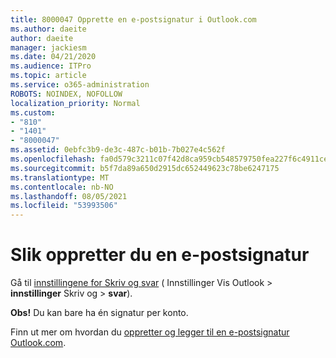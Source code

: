 ```yaml
---
title: 8000047 Opprette en e-postsignatur i Outlook.com
ms.author: daeite
author: daeite
manager: jackiesm
ms.date: 04/21/2020
ms.audience: ITPro
ms.topic: article
ms.service: o365-administration
ROBOTS: NOINDEX, NOFOLLOW
localization_priority: Normal
ms.custom:
- "810"
- "1401"
- "8000047"
ms.assetid: 0ebfc3b9-de3c-487c-b01b-7b027e4c562f
ms.openlocfilehash: fa0d579c3211c07f42d8ca959cb548579750fea227f6c4911cea099ca66c1bca
ms.sourcegitcommit: b5f7da89a650d2915dc652449623c78be6247175
ms.translationtype: MT
ms.contentlocale: nb-NO
ms.lasthandoff: 08/05/2021
ms.locfileid: "53993506"
---
```

# <a name="how-to-create-an-email-signature"></a>Slik oppretter du en e-postsignatur

Gå til [innstillingene for Skriv og svar](https://go.microsoft.com/fwlink/?linkid=2006164) ( Innstillinger Vis Outlook \> **innstillinger** Skriv og \> **svar**).
  
 **Obs!** Du kan bare ha én signatur per konto.
  
Finn ut mer om hvordan du [oppretter og legger til en e-postsignatur Outlook.com](https://support.office.com/article/776d9006-abdf-444e-b5b7-a61821dff034?wt.mc_id=Office_Outlook_com_Alchemy).

